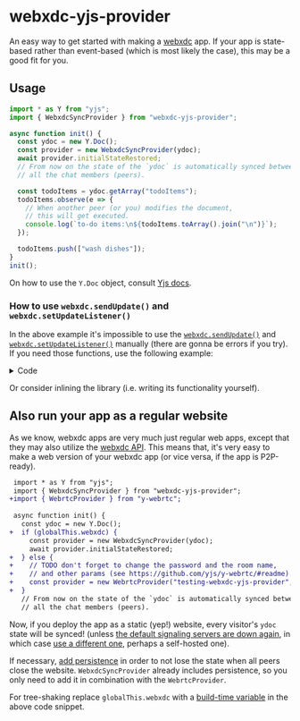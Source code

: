 # webxdc-yjs-provider

An easy way to get started with making a [webxdc](https://webxdc.org) app.
If your app is state-based rather than event-based (which is most likely the case), this may be a good fit for you.

## Usage

```javascript
import * as Y from "yjs";
import { WebxdcSyncProvider } from "webxdc-yjs-provider";

async function init() {
  const ydoc = new Y.Doc();
  const provider = new WebxdcSyncProvider(ydoc);
  await provider.initialStateRestored;
  // From now on the state of the `ydoc` is automatically synced between
  // all the chat members (peers).

  const todoItems = ydoc.getArray("todoItems");
  todoItems.observe(e => {
    // When another peer (or you) modifies the document,
    // this will get executed.
    console.log(`to-do items:\n${todoItems.toArray().join("\n")}`);
  });

  todoItems.push(["wash dishes"]);
}
init();
```

On how to use the `Y.Doc` object, consult [Yjs docs](https://github.com/yjs/yjs/#api).

### How to use `webxdc.sendUpdate()` and `webxdc.setUpdateListener()`

In the above example it's impossible to use the [`webxdc.sendUpdate()`](https://docs.webxdc.org/spec.html#sendupdate) and [`webxdc.setUpdateListener()`](https://docs.webxdc.org/spec.html#setupdatelistener) manually (there are gonna be errors if you try).
If you need those functions, use the following example:

<details><summary>Code</summary>

```javascript
import * as Y from "yjs";
import { serializeUpdate, deserializeUpdate } from "webxdc-yjs-provider";
// Note the different file.
import { WebxdcSyncProvider } from "webxdc-yjs-provider/WebxdcSyncProviderGeneric";

const ydoc = new Y.Doc();
const provider = new WebxdcSyncProvider(
  ydoc,
  serializeUpdate,
  deserializeUpdate,
  (outgoingSerializedYjsUpdate) => {
    webxdc.sendUpdate({
      payload: {
        serializedYjsUpdate: outgoingSerializedYjsUpdate,
        myPayload: undefined,
      },
    }, "Document changed");
  },
);
const initialStateRestored = webxdc.setUpdateListener(update => {
  if (update.payload?.serializedYjsUpdate) {
    provider.onIncomingYjsUpdate(update.payload.serializedYjsUpdate);
  }
  if (update.payload?.myPayload) {
    // handleMyPayload(update.payload.myPayload);
  }
});
// Reassign this in order to not send each update immediately
// provider.onNeedToSendLocalUpdates = () => {};
// sendButton.addEventListener("click", () => {
//   provider.sendUnsentLocalUpdates();
// });

// ...
webxdc.sendUpdate({
  payload: {
    serializedYjsUpdate: undefined,
    myPayload: "some data",
  },
  info: "some info",
  summary: "some summary",
  document: "some document name",
}, "My update");
```

</details>

Or consider inlining the library (i.e. writing its functionality yourself).

## Also run your app as a regular website

As we know, webxdc apps are very much just regular web apps, except that they may also utilize the [webxdc API](https://docs.webxdc.org/spec.html#webxdc-api). This means that, it's very easy to make a web version of your webxdc app (or vice versa, if the app is P2P-ready).

<!-- For reference, here's the first ever (I think) interoperable (web and webxdc) app:
https://support.delta.chat/t/porting-vikunja-todo-list-manager-to-webxdc/2471/6?u=wofwca
It does the same thing as below. -->

```diff javascript
 import * as Y from "yjs";
 import { WebxdcSyncProvider } from "webxdc-yjs-provider";
+import { WebrtcProvider } from "y-webrtc";
 
 async function init() {
   const ydoc = new Y.Doc();
+  if (globalThis.webxdc) {
     const provider = new WebxdcSyncProvider(ydoc);
     await provider.initialStateRestored;
+  } else {
+    // TODO don't forget to change the password and the room name,
+    // and other params (see https://github.com/yjs/y-webrtc/#readme).
+    const provider = new WebrtcProvider("testing-webxdc-yjs-provider", ydoc);
+  }
   // From now on the state of the `ydoc` is automatically synced between
   // all the chat members (peers).
```

Now, if you deploy the app as a static (yep!) website, every visitor's `ydoc` state will be synced! (unless [the default signaling servers are down again](https://github.com/yjs/y-webrtc/issues/43), in which case [use a different one](https://github.com/yjs/y-webrtc#signaling), perhaps a self-hosted one).

If necessary, [add persistence](https://github.com/yjs/yjs#example-using-and-combining-providers) in order to not lose the state when all peers close the website. `WebxdcSyncProvider` already includes persistence, so you only need to add it in combination with the `WebrtcProvider`.

For tree-shaking replace `globalThis.webxdc` with a [build-time variable](https://webpack.js.org/plugins/define-plugin/) in the above code snippet.
